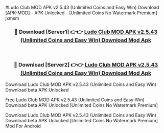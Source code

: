#Ludo Club MOD APK v2.5.43 (Unlimited Coins and Easy Win) Download [APK-MOD] - APK Unlocked - [Unlimited Coins No Watermark Premium] jxmsm



<div align="center">

<h3>🔴 Download [Server1] 👉👉 <a href="https://momento.my/?title=Ludo_Club_MOD_APK_v2.5.43_(Unlimited_Coins_and_Easy_Win)_Download">Ludo Club MOD APK v2.5.43 (Unlimited Coins and Easy Win) Download Mod Apk</a></h3><br>

<h3>🔴 Download [Server2] 👉👉 <a href="https://momento.my/?title=Ludo_Club_MOD_APK_v2.5.43_(Unlimited_Coins_and_Easy_Win)_Download">Ludo Club MOD APK v2.5.43 (Unlimited Coins and Easy Win) Download Mod Apk</a></h3>
</div>



Download Ludo Club MOD APK v2.5.43 (Unlimited Coins and Easy Win) Download beta APK Unlocked

Free Ludo Club MOD APK v2.5.43 (Unlimited Coins and Easy Win) Download beta APK Unlocked [Unlimited Coins No Watermark Premium]

Download Ludo Club MOD APK v2.5.43 (Unlimited Coins and Easy Win) Download beta APK Unlocked [Unlimited Coins No Watermark Premium] Mod For Android
